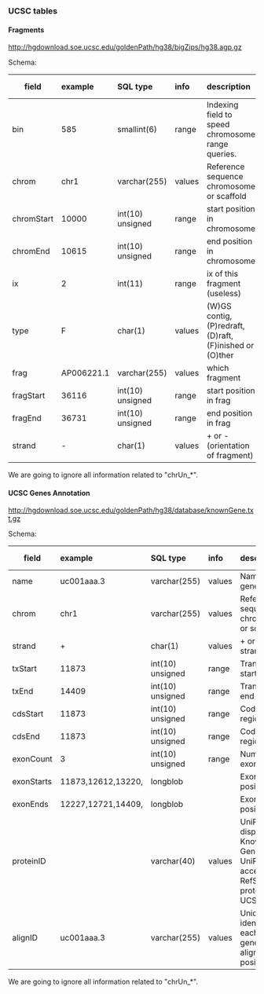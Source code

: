 ### UCSC tables

#### Fragments

http://hgdownload.soe.ucsc.edu/goldenPath/hg38/bigZips/hg38.agp.gz

Schema:


|field	    |example	  |SQL type	      |info	                                  |description                |UCSCChromosomeFragment edge property     |
|-----------|:----------|:--------------|:--------------------------------------|:--------|:------|
|bin	      |585	      |smallint(6)	  |range	                                |Indexing field to speed chromosome range queries.|  |
|chrom	    |chr1	      |varchar(255)	  |values	                                |Reference sequence chromosome or scaffold|chrom + ingoing vertex|
|chromStart	|10000	    |int(10) unsigned|range	                                |start position in chromosome|chromStart|
|chromEnd	  |10615	    |int(10) unsigned|range	                                |end position in chromosome|chromEnd|
|ix	        |2	        |int(11)	      |range	                                |ix of this fragment (useless)||
|type	      |F	        |char(1)	      |values	                                |(W)GS contig, (P)redraft, (D)raft, (F)inished or (O)ther|fragmentType|
|frag	      |AP006221.1	|varchar(255)	  |values	                                |which fragment|frag + outgoing vertex|
|fragStart	|36116	    |int(10) unsigned|range	                                |start position in frag|fragStart|
|fragEnd	  |36731	    |int(10) unsigned|range	                                |end position in frag|fragEnd|
|strand	    |- 	        |char(1)	      |values	                               |+ or - (orientation of fragment)|strand|


We are going to ignore all information related to "chrUn_*".

#### UCSC Genes Annotation

http://hgdownload.soe.ucsc.edu/goldenPath/hg38/database/knownGene.txt.gz

Schema:

|field	  |example	    |SQL type	            |info	  |description|      UCSCChromosomeProtein edge property |
|---------|:------------|:--------------------|:------|:--------- |:-----------------------------------------|
|name	    |uc001aaa.3	  |varchar(255)	        |values	|Name of gene|                                         |
|chrom	  |chr1	        |varchar(255)	        |values	|Reference sequence chromosome or scaffold|chrom + ingoing vertex|
|strand	  |+	          |char(1)	            |values	|+ or - for strand|strand|
|txStart	|11873	      |int(10) unsigned	    |range	|Transcription start position|txStart|
|txEnd	  |14409	      |int(10) unsigned	    |range	|Transcription end position|txEnd|
|cdsStart	|11873	      |int(10) unsigned	    |range	|Coding region start|cdsStart|
|cdsEnd	  |11873	      |int(10) unsigned	    |range	|Coding region end|cdsEnd|
|exonCount	|3	        |int(10) unsigned	    |range	|Number of exons| |
|exonStarts	|11873,12612,13220,	|longblob	 	  |       |Exon start positions| |
|exonEnds	|12227,12721,14409,	  |longblob	 	  |       |Exon end positions| |
|proteinID  |           |varchar(40)	        |values	|UniProt display ID for Known Genes, UniProt accession or RefSeq protein ID for UCSC Genes|proteinID + outgoing vertex|
|alignID	|uc001aaa.3	  |varchar(255)	        |values	|Unique identifier for each (known gene, alignment position) pair|alignID|


We are going to ignore all information related to "chrUn_*".
